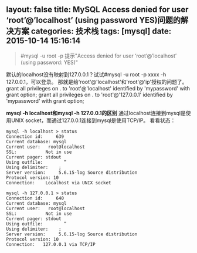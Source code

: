 layout: false
title: MySQL Access denied for user ‘root’@’localhost’ (using password YES)问题的解决方案
categories: 技术栈
tags: [mysql]
date: 2015-10-14 15:16:14
---
> #mysql -u root -p  提示"Access denied for user ‘root’@’localhost’ (using password: YES)"

默认的localhost没有映射到127.0.0.1？试试#mysql -u root -p xxxx -h 127.0.0.1，可以登录。 
那就是给'root'@'localhost'和'root'@'ip'授权的问题了。 
grant all privileges on . to 'root'@'localhost' identified by 'mypassword' with grant option; 
grant all privileges on . to 'root'@'127.0.0.1' identified by 'mypassword' with grant option;

**mysql -h localhost和mysql -h 127.0.0.1的区别**
通过localhost连接到mysql是使用UNIX socket，而通过127.0.0.1连接到mysql是使用TCP/IP。
看看状态： 


<!--more-->


    mysql -h localhost > status 
    Connection id:     639 
    Current database: mysql 
    Current user:   root@localhost 
    SSL:           Not in use 
    Current pager: stdout 
    Using outfile:        ” 
    Using delimiter:    ; 
    Server version:     5.6.15-log Source distribution 
    Protocol version: 10 
    Connection:    Localhost via UNIX socket
    
    mysql -h 127.0.0.1 > status 
    Connection id:     640 
    Current database: mysql 
    Current user:   root@localhost 
    SSL:           Not in use 
    Current pager: stdout 
    Using outfile:        ” 
    Using delimiter:    ; 
    Server version:     5.6.15-log Source distribution 
    Protocol version: 10 
    Connection:   127.0.0.1 via TCP/IP
